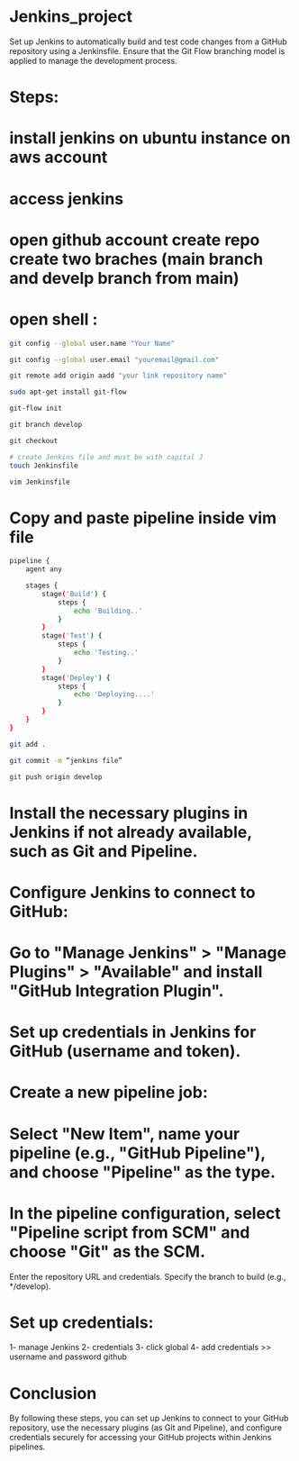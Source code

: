 # Jenkins_project
Set up Jenkins to automatically build and test code changes from a GitHub repository using a Jenkinsfile. Ensure that the Git Flow branching model is applied to manage the development process.
# Steps:
# install jenkins on ubuntu instance on aws account
# access jenkins 
# open github account create repo create two braches (main branch and develp branch from main)
# open shell :
```bash
git config --global user.name "Your Name"
```
```bash
git config --global user.email "youremail@gmail.com"
```
```bash
git remote add origin aadd "your link repository name"
```
```bash
sudo apt-get install git-flow
```
```bash
git-flow init
```
```bash
git branch develop
```
```bash
git checkout
```
```bash
# create Jenkins file and must be with capital J
touch Jenkinsfile
```
```bash
vim Jenkinsfile
```
# Copy and paste pipeline inside vim file
```bash
pipeline {
    agent any

    stages {
        stage('Build') {
            steps {
                echo 'Building..'
            }
        }
        stage('Test') {
            steps {
                echo 'Testing..'
            }
        }
        stage('Deploy') {
            steps {
                echo 'Deploying....'
            }
        }
    }
}
```
```bash
git add .
```
```bash
git commit -m “jenkins file”
```
```bash
git push origin develop
```
# Install the necessary plugins in Jenkins if not already available, such as Git and Pipeline.
# Configure Jenkins to connect to GitHub:
# Go to "Manage Jenkins" > "Manage Plugins" > "Available" and install "GitHub Integration Plugin".
# Set up credentials in Jenkins for GitHub (username and token).
# Create a new pipeline job:
# Select "New Item", name your pipeline (e.g., "GitHub Pipeline"), and choose "Pipeline" as the type.
# In the pipeline configuration, select "Pipeline script from SCM" and choose "Git" as the SCM.
Enter the repository URL and credentials.
Specify the branch to build (e.g., */develop).
# Set up credentials:
1- manage Jenkins 
2- credentials 
3- click global 
4- add credentials >> username and password github
# Conclusion
By following these steps, you can set up Jenkins to connect to your GitHub repository, use the necessary plugins (as Git and Pipeline), and configure credentials securely for accessing your GitHub projects within Jenkins pipelines. 
